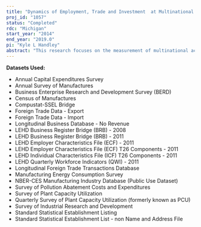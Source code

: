 ```yaml
---
title: "Dynamics of Employment, Trade and Investment  at Multinational Firms"
proj_id: "1057"
status: "Completed"
rdc: "Michigan"
start_year: "2014"
end_year: "2019.0"
pi: "Kyle L Handley"
abstract: "This research focuses on the measurement of multinational activity, comparing it to domestic activity, and using measures to benchmark Census Bureau data. Using measures of domestic and multinational activity, two broad questions are addressed. First, what are the causes and consequences of multinational growth within the U.S. and abroad? The research design assesses the impact of multinationals across a range of economic variables including productivity, employment, and trade patterns. Second, what are the main drivers for technological change and reorganization at the firm level? How are these different for multinationals in terms of aggregation and behavior over the business cycle?"
---
```


**Datasets Used:**

  - Annual Capital Expenditures Survey 
  - Annual Survey of Manufactures 
  - Business Enterprise Research and Development Survey (BERD) 
  - Census of Manufactures 
  - Compustat-SSEL Bridge 
  - Foreign Trade Data - Export 
  - Foreign Trade Data - Import 
  - Longitudinal Business Database - No Revenue 
  - LEHD Business Register Bridge (BRB) - 2008 
  - LEHD Business Register Bridge (BRB) - 2011 
  - LEHD Employer Characteristics File (ECF) - 2011 
  - LEHD Employer Characteristics File (ECF) T26 Components - 2011 
  - LEHD Individual Characteristics File (ICF) T26 Components - 2011 
  - LEHD Quarterly Workforce Indicators (QWI) - 2011 
  - Longitudinal Foreign Trade Transactions Database 
  - Manufacturing Energy Consumption Survey 
  - NBER-CES Manufacturing Industry Database (Public Use Dataset) 
  - Survey of Pollution Abatement Costs and Expenditures 
  - Survey of Plant Capacity Utilization 
  - Quarterly Survey of Plant Capacity Utilization (formerly known as PCU) 
  - Survey of Industrial Research and Development 
  - Standard Statistical Establishment Listing 
  - Standard Statistical Establishment List - non Name and Address File 

